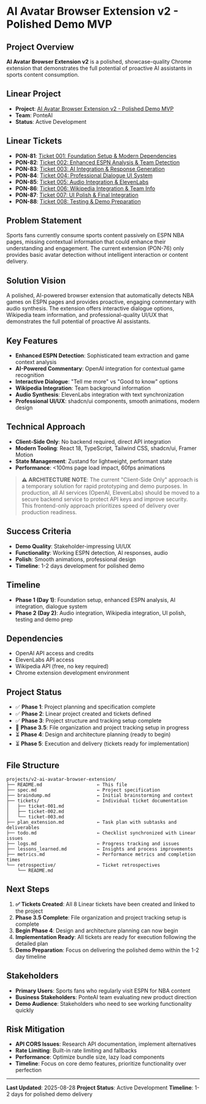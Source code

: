 # AI Avatar Browser Extension v2 - Polished Demo MVP

## Project Overview

**AI Avatar Browser Extension v2** is a polished, showcase-quality Chrome extension that demonstrates the full potential of proactive AI assistants in sports content consumption.

## Linear Project
- **Project**: [AI Avatar Browser Extension v2 - Polished Demo MVP](https://linear.app/metresearch/project/ai-avatar-browser-extension-v2-polished-demo-mvp-ad9d9eba700d)
- **Team**: PonteAI
- **Status**: Active Development

## Linear Tickets
- **PON-81**: [Ticket 001: Foundation Setup & Modern Dependencies](https://linear.app/metresearch/issue/PON-81/ticket-001-foundation-setup-and-modern-dependencies)
- **PON-82**: [Ticket 002: Enhanced ESPN Analysis & Team Detection](https://linear.app/metresearch/issue/PON-82/ticket-002-enhanced-espn-analysis-and-team-detection)
- **PON-83**: [Ticket 003: AI Integration & Response Generation](https://linear.app/metresearch/issue/PON-83/ticket-003-ai-integration-and-response-generation)
- **PON-84**: [Ticket 004: Professional Dialogue UI System](https://linear.app/metresearch/issue/PON-84/ticket-004-professional-dialogue-ui-system)
- **PON-85**: [Ticket 005: Audio Integration & ElevenLabs](https://linear.app/metresearch/issue/PON-85/ticket-005-audio-integration-and-elevenlabs)
- **PON-86**: [Ticket 006: Wikipedia Integration & Team Info](https://linear.app/metresearch/issue/PON-86/ticket-006-wikipedia-integration-and-team-info)
- **PON-87**: [Ticket 007: UI Polish & Final Integration](https://linear.app/metresearch/issue/PON-87/ticket-007-ui-polish-and-final-integration)
- **PON-88**: [Ticket 008: Testing & Demo Preparation](https://linear.app/metresearch/issue/PON-88/ticket-008-testing-and-demo-preparation)

## Problem Statement

Sports fans currently consume sports content passively on ESPN NBA pages, missing contextual information that could enhance their understanding and engagement. The current extension (PON-76) only provides basic avatar detection without intelligent interaction or content delivery.

## Solution Vision

A polished, AI-powered browser extension that automatically detects NBA games on ESPN pages and provides proactive, engaging commentary with audio synthesis. The extension offers interactive dialogue options, Wikipedia team information, and professional-quality UI/UX that demonstrates the full potential of proactive AI assistants.

## Key Features

- **Enhanced ESPN Detection**: Sophisticated team extraction and game context analysis
- **AI-Powered Commentary**: OpenAI integration for contextual game recognition
- **Interactive Dialogue**: "Tell me more" vs "Good to know" options
- **Wikipedia Integration**: Team background information
- **Audio Synthesis**: ElevenLabs integration with text synchronization
- **Professional UI/UX**: shadcn/ui components, smooth animations, modern design

## Technical Approach

- **Client-Side Only**: No backend required, direct API integration
- **Modern Tooling**: React 18, TypeScript, Tailwind CSS, shadcn/ui, Framer Motion
- **State Management**: Zustand for lightweight, performant state
- **Performance**: <100ms page load impact, 60fps animations

> **⚠️ ARCHITECTURE NOTE**: The current "Client-Side Only" approach is a temporary solution for rapid prototyping and demo purposes. In production, all AI services (OpenAI, ElevenLabs) should be moved to a secure backend service to protect API keys and improve security. This frontend-only approach prioritizes speed of delivery over production readiness.

## Success Criteria

- **Demo Quality**: Stakeholder-impressing UI/UX
- **Functionality**: Working ESPN detection, AI responses, audio
- **Polish**: Smooth animations, professional design
- **Timeline**: 1-2 days development for polished demo

## Timeline

- **Phase 1 (Day 1)**: Foundation setup, enhanced ESPN analysis, AI integration, dialogue system
- **Phase 2 (Day 2)**: Audio integration, Wikipedia integration, UI polish, testing and demo prep

## Dependencies

- OpenAI API access and credits
- ElevenLabs API access
- Wikipedia API (free, no key required)
- Chrome extension development environment

## Project Status

- ✅ **Phase 1**: Project planning and specification complete
- ✅ **Phase 2**: Linear project created and tickets defined
- ✅ **Phase 3**: Project structure and tracking setup complete
- 🔄 **Phase 3.5**: File organization and project tracking setup in progress
- ⏳ **Phase 4**: Design and architecture planning (ready to begin)
- ⏳ **Phase 5**: Execution and delivery (tickets ready for implementation)

## File Structure

```
projects/v2-ai-avatar-browser-extension/
├── README.md                    ← This file
├── spec.md                      ← Project specification
├── braindump.md                 ← Initial brainstorming and context
├── tickets/                     ← Individual ticket documentation
│   ├── ticket-001.md
│   ├── ticket-002.md
│   └── ticket-003.md
├── plan_extension.md            ← Task plan with subtasks and deliverables
├── todo.md                      ← Checklist synchronized with Linear issues
├── logs.md                      ← Progress tracking and issues
├── lessons_learned.md           ← Insights and process improvements
├── metrics.md                   ← Performance metrics and completion times
└── retrospective/               ← Ticket retrospectives
    └── README.md
```

## Next Steps

1. **✅ Tickets Created**: All 8 Linear tickets have been created and linked to the project
2. **Phase 3.5 Complete**: File organization and project tracking setup is complete
3. **Begin Phase 4**: Design and architecture planning can now begin
4. **Implementation Ready**: All tickets are ready for execution following the detailed plan
5. **Demo Preparation**: Focus on delivering the polished demo within the 1-2 day timeline

## Stakeholders

- **Primary Users**: Sports fans who regularly visit ESPN for NBA content
- **Business Stakeholders**: PonteAI team evaluating new product direction
- **Demo Audience**: Stakeholders who need to see working functionality quickly

## Risk Mitigation

- **API CORS Issues**: Research API documentation, implement alternatives
- **Rate Limiting**: Built-in rate limiting and fallbacks
- **Performance**: Optimize bundle size, lazy load components
- **Timeline**: Focus on core demo features, prioritize functionality over perfection

---

**Last Updated**: 2025-08-28
**Project Status**: Active Development
**Timeline**: 1-2 days for polished demo delivery
